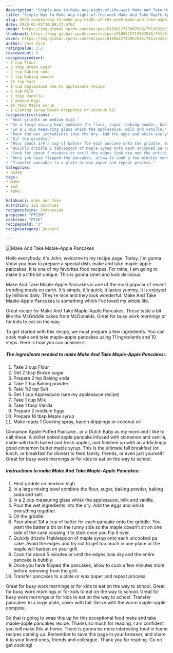 ```yaml
---
description: "Simple Way to Make Any-night-of-the-week Make And Take Maple-Apple Pancakes"
title: "Simple Way to Make Any-night-of-the-week Make And Take Maple-Apple Pancakes"
slug: 6925-simple-way-to-make-any-night-of-the-week-make-and-take-maple-apple-pancakes
date: 2020-02-02T10:08:27.676Z
image: https://img-global.cpcdn.com/recipes/6109612713967616/751x532cq70/make-and-take-maple-apple-pancakes-recipe-main-photo.jpg
thumbnail: https://img-global.cpcdn.com/recipes/6109612713967616/751x532cq70/make-and-take-maple-apple-pancakes-recipe-main-photo.jpg
cover: https://img-global.cpcdn.com/recipes/6109612713967616/751x532cq70/make-and-take-maple-apple-pancakes-recipe-main-photo.jpg
author: Cora Cole
ratingvalue: 3.2
reviewcount: 9
recipeingredient:
- 2 cup Flour
- 2 tbsp Brown sugar
- 2 tsp Baking soda
- 2 tsp Baking powder
- 12 tsp Salt
- 1 cup Applesauce see my applesauce recipe
- 1 cup Milk
- 1 tbsp Vanilla
- 2 medium Eggs
- 16 tbsp Maple syrup
- 1 Cooking spray bacon drippings or coconut oil
recipeinstructions:
- "Heat griddle on medium high."
- "In a large mixing bowl combine the flour, sugar, baking powder, baking soda and salt."
- "In a 2 cup measuring glass whisk the applesauce, milk and vanilla."
- "Pour the wet ingredients into the dry. Add the eggs and whisk everything together."
- "Oil the griddle."
- "Pour about 1/4 a cup of batter for each pancake onto the griddle. You want the batter a bit on the runny side so the maple doesn&#39;t sit on one side of the cake causing it to stick once you flip it over."
- "Quickly drizzle 1 tablespoon of maple syrup onto each uncooked pa cake. Avoid the edges and try not to get too much in one place or the maple will harden on your grill."
- "Cook for about 5 minutes or until the edges look dry and the entire pancake is bubbly."
- "Once you have flipped the pancakes, allow to cook a few minutes more before removing from the grill."
- "Transfer pancakes to a plate or wax paper and repeat process."
categories:
- Resep
tags:
- make
- and
- take

katakunci: make and take
nutrition: 122 calories
recipecuisine: Indonesian
preptime: "PT13M"
cooktime: "PT1H"
recipeyield: "3"
recipecategory: Dessert

---
```



![Make And Take Maple-Apple Pancakes](https://img-global.cpcdn.com/recipes/6109612713967616/751x532cq70/make-and-take-maple-apple-pancakes-recipe-main-photo.jpg)

Hello everybody, it's John, welcome to my recipe page. Today, I'm gonna show you how to prepare a special dish, make and take maple-apple pancakes. It is one of my favorites food recipes. For mine, I am going to make it a little bit unique. This is gonna smell and look delicious.

Make And Take Maple-Apple Pancakes is one of the most popular of recent trending meals on earth. It's simple, it's quick, it tastes yummy. It is enjoyed by millions daily. They're nice and they look wonderful. Make And Take Maple-Apple Pancakes is something which I've loved my whole life.

Great recipe for Make And Take Maple-Apple Pancakes. These taste a bit like the McGriddle cakes from McDonalds. Great for busy work mornings or for kids to eat on the way.


To get started with this recipe, we must prepare a few ingredients. You can cook make and take maple-apple pancakes using 11 ingredients and 10 steps. Here is how you can achieve it.

##### The ingredients needed to make Make And Take Maple-Apple Pancakes::

1. Take 2 cup Flour
1. Get 2 tbsp Brown sugar
1. Prepare 2 tsp Baking soda
1. Take 2 tsp Baking powder
1. Take 1/2 tsp Salt
1. Get 1 cup Applesauce (see my applesauce recipe)
1. Take 1 cup Milk
1. Take 1 tbsp Vanilla
1. Prepare 2 medium Eggs
1. Prepare 16 tbsp Maple syrup
1. Make ready 1 Cooking spray, bacon drippings or coconut oil


Cinnamon Apple Puffed Pancake…or a Dutch Baby as my mom and I like to call these. A skillet baked apple pancake infused with cinnamon and vanilla, made with both baked and fresh apples, and finished up with an addictingly good cinnamon butter maple syrup. This is the ultimate fall breakfast (or lunch, or breakfast for dinner) to feed family, friends, or even just yourself! Great for busy work mornings or for kids to eat on the way to school. 

##### Instructions to make Make And Take Maple-Apple Pancakes:

1. Heat griddle on medium high.
1. In a large mixing bowl combine the flour, sugar, baking powder, baking soda and salt.
1. In a 2 cup measuring glass whisk the applesauce, milk and vanilla.
1. Pour the wet ingredients into the dry. Add the eggs and whisk everything together.
1. Oil the griddle.
1. Pour about 1/4 a cup of batter for each pancake onto the griddle. You want the batter a bit on the runny side so the maple doesn&#39;t sit on one side of the cake causing it to stick once you flip it over.
1. Quickly drizzle 1 tablespoon of maple syrup onto each uncooked pa cake. Avoid the edges and try not to get too much in one place or the maple will harden on your grill.
1. Cook for about 5 minutes or until the edges look dry and the entire pancake is bubbly.
1. Once you have flipped the pancakes, allow to cook a few minutes more before removing from the grill.
1. Transfer pancakes to a plate or wax paper and repeat process.


Great for busy work mornings or for kids to eat on the way to school. Great for busy work mornings or for kids to eat on the way to school. Great for busy work mornings or for kids to eat on the way to school. Transfer pancakes to a large plate, cover with foil. Serve with the warm maple-apple compote. 

So that is going to wrap this up for this exceptional food make and take maple-apple pancakes recipe. Thanks so much for reading. I am confident you will make this at home. There is gonna be more interesting food in home recipes coming up. Remember to save this page in your browser, and share it to your loved ones, friends and colleague. Thank you for reading. Go on get cooking!
